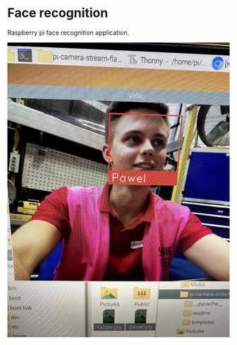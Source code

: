 # Face recognition

Raspberry pi face recognition application.

![Preview](/photos/example.jpg?raw=true)
